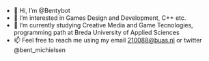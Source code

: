- 👋 Hi, I’m @Bentybot
- 👀 I’m interested in Games Design and Development, C++ etc. 
- 🌱 I’m currently studying Creative Media and Game Tecnologies, programming path at Breda University of Applied Sciences
- 📫 Feel free to reach me using my email 210088@buas.nl or twitter @bent_michielsen

<!---
Bentybot/Bentybot is a ✨ special ✨ repository because its `README.md` (this file) appears on your GitHub profile.
You can click the Preview link to take a look at your changes.
--->
